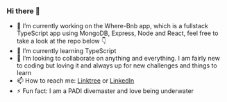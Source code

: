 ### Hi there 👋
- 🔭 I’m currently working on the Where-Bnb app, which is a fullstack TypeScript app using MongoDB, Express, Node and React, feel free to take a look at the repo below 👇 
- 🌱 I’m currently learning TypeScript
- 👯 I’m looking to collaborate on anything and everything. I am fairly new to coding but loving it and always up for new challenges and things to learn
- 📫 How to reach me: [Linktree](https://linktr.ee/clovellbsc) or [LinkedIn](https://www.linkedin.com/in/chris-lovell-086741149/)
- ⚡ Fun fact: I am a PADI divemaster and love being underwater
